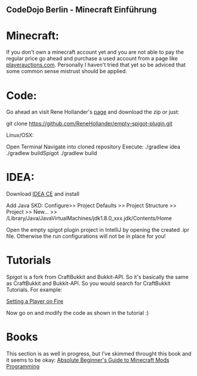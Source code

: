 ## CodeDojo Berlin - Minecraft Einführung


# Minecraft:
If you don't own a minecraft account yet and you are not able to pay the regular price go ahead and purchase a used account
from a page like [playerauctions.com](https://www.playerauctions.com/minecraft-account/). Personally I haven't tried that
yet so be adviced that some common sense mistrust should be applied. 

# Code: 

Go ahead an visit Rene Hollander's [page](https://github.com/ReneHollander/empty-spigot-plugin.git)
and download the zip or just:

git clone https://github.com/ReneHollander/empty-spigot-plugin.git

Linux/OSX: 

Open Terminal
Navigate into cloned repository
Execute:
./gradlew idea
./gradlew buildSpigot
./gradlew build

# IDEA:
Download [IDEA CE](https://www.jetbrains.com/idea/download/) and install

Add Java SKD:
Configure>> Project Defaults >> Project Structure >> Project >> New... >> /Library/Java/JavaVirtualMachines/jdk1.8.0_xxx.jdk/Contents/Home


Open the empty spigot plugin project in IntelliJ by opening the created .ipr file. Otherwise the run configurations will not be in place for you!



# Tutorials
Spigot is a fork from CraftBukkit and Bukkit-API. So it's basically the same as CraftBukkit and Bukkit-API. So you would search for CraftBukkit Tutorials. For example: 

[Setting a Player on Fire](https://bukkit.gamepedia.com/Plugin_Tutorial#Setting_a_Player_on_Fire)

Now go on and modify the code as shown in the tutorial :) 

# Books

This section is as well in progress, but I've skimmed throught this book and it seems to be okay:
[Absolute Beginner's Guide to Minecraft Mods Programming](https://books.google.de/books?id=Aa0wBQAAQBAJ&printsec=frontcover&dq=minecraft+mods+programming&hl=de&sa=X&ved=0ahUKEwiOhIPj7MjXAhWOzaQKHaNvCmAQ6AEIJzAA#v=onepage&q=minecraft%20mods%20programming&f=false)



